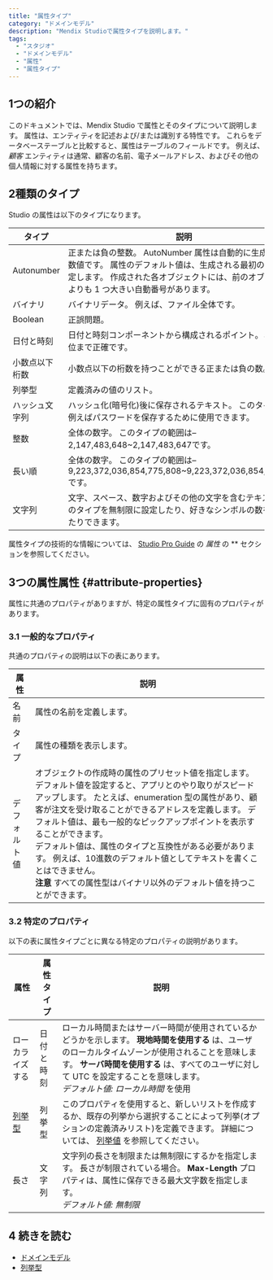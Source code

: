```yaml
---
title: "属性タイプ"
category: "ドメインモデル"
description: "Mendix Studioで属性タイプを説明します。"
tags:
  - "スタジオ"
  - "ドメインモデル"
  - "属性"
  - "属性タイプ"
---
```


## 1つの紹介

このドキュメントでは、Mendix Studio で属性とそのタイプについて説明します。 属性は、エンティティを記述および/または識別する特性です。 これらをデータベーステーブルと比較すると、属性はテーブルのフィールドです。 例えば、 *顧客* エンティティは通常、顧客の名前、電子メールアドレス、およびその他の個人情報に対する属性を持ちます。

## 2種類のタイプ

Studio の属性は以下のタイプになります。

| タイプ        | 説明                                                                                                              |
| ---------- | --------------------------------------------------------------------------------------------------------------- |
| Autonumber | 正または負の整数。 AutoNumber 属性は自動的に生成される数値です。 属性のデフォルト値は、生成される最初の数値を決定します。 作成された各オブジェクトには、前のオブジェクトよりも 1 つ大きい自動番号があります。 |
| バイナリ       | バイナリデータ。 例えば、ファイル全体です。                                                                                          |
| Boolean    | 正誤問題。                                                                                                           |
| 日付と時刻      | 日付と時刻コンポーネントから構成されるポイント。ミリ秒単位まで正確です。                                                                            |
| 小数点以下桁数    | 小数点以下の桁数を持つことができる正または負の数。                                                                                       |
| 列挙型        | 定義済みの値のリスト。                                                                                                     |
| ハッシュ文字列    | ハッシュ化(暗号化)後に保存されるテキスト。 このタイプは、例えばパスワードを保存するために使用できます。                                                           |
| 整数         | 全体の数字。  このタイプの範囲は–2,147,483,648~2,147,483,647です。                                                                |
| 長い順        | 全体の数字。  このタイプの範囲は–9,223,372,036,854,775,808~9,223,372,036,854,775,807です。                                        |
| 文字列        | 文字、スペース、数字およびその他の文字を含むテキスト。 このタイプを無制限に設定したり、好きなシンボルの数を制限したりできます。                                                |

属性タイプの技術的な情報については、 [Studio Pro Guide](/refguide/attributes#type) の *属性* の ** セクションを参照してください。

## 3つの属性属性 {#attribute-properties}

属性に共通のプロパティがありますが、特定の属性タイプに固有のプロパティがあります。

### 3.1 一般的なプロパティ

共通のプロパティの説明は以下の表にあります。

| 属性     | 説明                                                                                                                                                                                                                                                                                          |
| ------ | ------------------------------------------------------------------------------------------------------------------------------------------------------------------------------------------------------------------------------------------------------------------------------------------- |
| 名前     | 属性の名前を定義します。                                                                                                                                                                                                                                                                                |
| タイプ    | 属性の種類を表示します。                                                                                                                                                                                                                                                                                |
| デフォルト値 | オブジェクトの作成時の属性のプリセット値を指定します。 デフォルト値を設定すると、アプリとのやり取りがスピードアップします。 たとえば、enumeration 型の属性があり、顧客が注文を受け取ることができるアドレスを定義します。 デフォルト値は、最も一般的なピックアップポイントを表示することができます。 <br />デフォルト値は、属性のタイプと互換性がある必要があります。 例えば、10進数のデフォルト値としてテキストを書くことはできません。  <br />**注意** すべての属性型はバイナリ以外のデフォルト値を持つことができます。 |

### 3.2 特定のプロパティ

以下の表に属性タイプごとに異なる特定のプロパティの説明があります。

| 属性                               | 属性タイプ | 説明                                                                                                                                                               |
| -------------------------------- | ----- | ---------------------------------------------------------------------------------------------------------------------------------------------------------------- |
| ローカライズする                         | 日付と時刻 | ローカル時間またはサーバー時間が使用されているかどうかを示します。 **現地時間を使用する** は、ユーザのローカルタイムゾーンが使用されることを意味します。 **サーバ時間を使用する** は、すべてのユーザに対して UTC を設定することを意味します。 <br />*デフォルト値: ローカル時間* を使用 |
| [列挙型](domain-models-enumeration) | 列挙型   | このプロパティを使用すると、新しいリストを作成するか、既存の列挙から選択することによって列挙(オプションの定義済みリスト)を定義できます。 詳細については、 [列挙値](domain-models-enumeration) を参照してください。                                       |
| 長さ                               | 文字列   | 文字列の長さを制限または無制限にするかを指定します。 長さが制限されている場合。 **Max-Length** プロパティは、属性に保存できる最大文字数を指定します。 <br />*デフォルト値: 無制限*                                                    |

## 4 続きを読む

* [ドメインモデル](domain-models)
* [列挙型](domain-models-enumeration)
